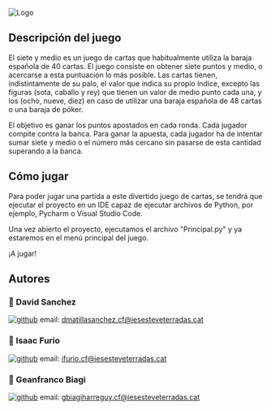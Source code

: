 ![Logo](https://puu.sh/JxjpG/c7c76112bc.png)

## Descripción del juego

El siete y medio es un juego de cartas que habitualmente utiliza la baraja española de 40
cartas. El juego consiste en obtener siete puntos y medio, o acercarse a esta puntuación lo
más posible. Las cartas tienen, indistintamente de su palo, el valor que indica su propio
índice, excepto las figuras (sota, caballo y rey) que tienen un valor de medio punto cada una,
y los (ocho, nueve, diez) en caso de utilizar una baraja española de 48 cartas o una baraja
de póker.

El objetivo es ganar los puntos apostados en cada ronda. Cada jugador compite contra la
banca. Para ganar la apuesta, cada jugador ha de intentar sumar siete y medio o el número
más cercano sin pasarse de esta cantidad superando a la banca.


## Cómo jugar

Para poder jugar una partida a este divertido juego de cartas, se tendrá que ejecutar el proyecto 
en un IDE capaz de ejecutar archivos de Python, por ejemplo, Pycharm o Visual Studio Code.

Una vez abierto el proyecto, ejecutamos el archivo "Principal.py" y ya estaremos en el menú principal del juego.

¡A jugar!
## Autores


### 🔗 David Sanchez
[![github](https://img.shields.io/badge/github-000?style=for-the-badge&logo=github&logoColor=white)](https://github.com/MatillaSan)
email: dmatillasanchez.cf@iesesteveterradas.cat

### 🔗 Isaac Furio 
[![github](https://img.shields.io/badge/github-000?style=for-the-badge&logo=github&logoColor=white)](https://github.com/IFurio)
email: ifurio.cf@iesesteveterradas.cat

### 🔗 Geanfranco Biagi
[![github](https://img.shields.io/badge/github-000?style=for-the-badge&logo=github&logoColor=white)](https://github.com/gbiagi/)
email: gbiagiharreguy.cf@iesesteveterradas.cat
